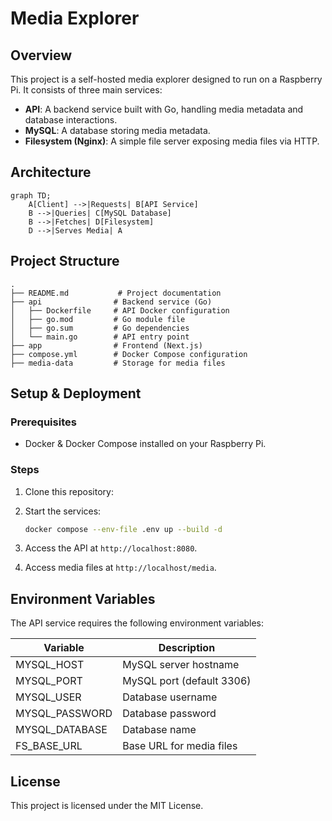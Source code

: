 # Media Explorer

## Overview
This project is a self-hosted media explorer designed to run on a Raspberry Pi. It consists of three main services:

- **API**: A backend service built with Go, handling media metadata and database interactions.
- **MySQL**: A database storing media metadata.
- **Filesystem (Nginx)**: A simple file server exposing media files via HTTP.

## Architecture
```mermaid
graph TD;
    A[Client] -->|Requests| B[API Service]
    B -->|Queries| C[MySQL Database]
    B -->|Fetches| D[Filesystem]
    D -->|Serves Media| A
```

## Project Structure
```
.
├── README.md           # Project documentation
├── api                # Backend service (Go)
│   ├── Dockerfile     # API Docker configuration
│   ├── go.mod         # Go module file
│   ├── go.sum         # Go dependencies
│   └── main.go        # API entry point
├── app                # Frontend (Next.js)
├── compose.yml        # Docker Compose configuration
├── media-data         # Storage for media files
```

## Setup & Deployment

### Prerequisites
- Docker & Docker Compose installed on your Raspberry Pi.

### Steps
1. Clone this repository:
   
2. Start the services:
   ```sh
   docker compose --env-file .env up --build -d
   ```
3. Access the API at `http://localhost:8080`.
4. Access media files at `http://localhost/media`.

## Environment Variables
The API service requires the following environment variables:

| Variable        | Description           |
|----------------|-----------------------|
| MYSQL_HOST     | MySQL server hostname |
| MYSQL_PORT     | MySQL port (default 3306) |
| MYSQL_USER     | Database username |
| MYSQL_PASSWORD | Database password |
| MYSQL_DATABASE | Database name |
| FS_BASE_URL    | Base URL for media files |

## License
This project is licensed under the MIT License.


